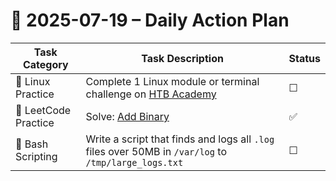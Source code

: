 # 📌 2025-07-19 – Daily Action Plan

| Task Category        | Task Description                                                                                     | Status |
| -------------------- | ---------------------------------------------------------------------------------------------------- | ------ |
| 🐧 Linux Practice    | Complete 1 Linux module or terminal challenge on [HTB Academy](https://academy.hackthebox.com/)      | ☐      |
| 🧠 LeetCode Practice | Solve: [Add Binary](https://leetcode.com/problems/add-binary/)                                       | ✅      |
| 📜 Bash Scripting    | Write a script that finds and logs all `.log` files over 50MB in `/var/log` to `/tmp/large_logs.txt` | ☐      |
